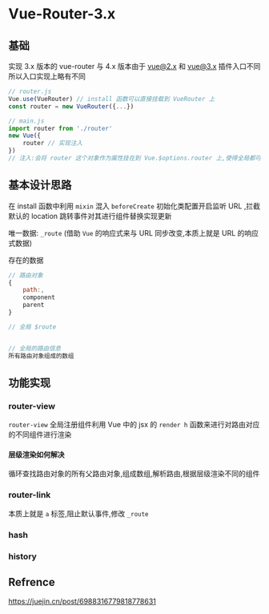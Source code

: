 # Vue-Router-3.x



## 基础

实现 3.x 版本的 vue-router 与 4.x 版本由于 vue@2.x 和 vue@3.x 插件入口不同所以入口实现上略有不同



```js
// router.js
Vue.use(VueRouter) // install 函数可以直接挂载到 VueRouter 上
const router = new VueRouter({...})

// main.js
import router from './router'
new Vue({
    router // 实现注入
})
// 注入:会将 router 这个对象作为属性挂在到 Vue.$options.router 上,使得全局都可获取
```







## 基本设计思路

在 install 函数中利用 `mixin` 混入 `beforeCreate` 初始化类配置开启监听 URL ,拦截默认的 location 跳转事件对其进行组件替换实现更新

唯一数据: `_route` (借助 `Vue` 的响应式来与 URL 同步改变,本质上就是 URL 的响应式数据)

存在的数据

```js
// 路由对象
{
    path:,
  	component
    parent
}

// 全局 $route


// 全局的路由信息
所有路由对象组成的数组
```



## 功能实现



### router-view 

`router-view` 全局注册组件利用 Vue 中的 jsx 的 `render h` 函数来进行对路由对应的不同组件进行渲染

#### 层级渲染如何解决

循环查找路由对象的所有父路由对象,组成数组,解析路由,根据层级渲染不同的组件





### router-link

本质上就是 `a` 标签,阻止默认事件,修改 `_route` 





### hash





### history































## Refrence

https://juejin.cn/post/6988316779818778631
